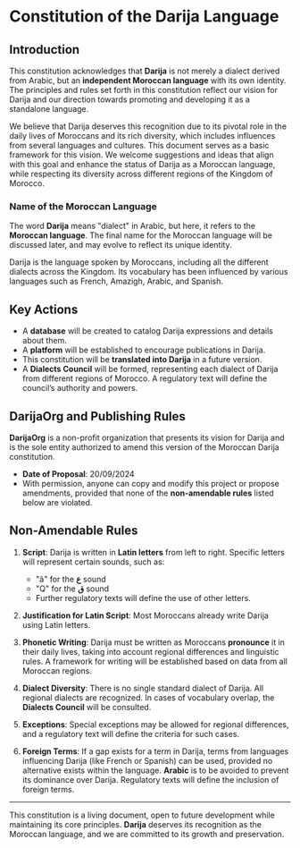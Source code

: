 # Constitution of the Darija Language

## Introduction

This constitution acknowledges that **Darija** is not merely a dialect derived from Arabic, but an **independent Moroccan language** with its own identity. The principles and rules set forth in this constitution reflect our vision for Darija and our direction towards promoting and developing it as a standalone language.

We believe that Darija deserves this recognition due to its pivotal role in the daily lives of Moroccans and its rich diversity, which includes influences from several languages and cultures. This document serves as a basic framework for this vision. We welcome suggestions and ideas that align with this goal and enhance the status of Darija as a Moroccan language, while respecting its diversity across different regions of the Kingdom of Morocco.

### Name of the Moroccan Language

The word **Darija** means "dialect" in Arabic, but here, it refers to the **Moroccan language**. The final name for the Moroccan language will be discussed later, and may evolve to reflect its unique identity.

Darija is the language spoken by Moroccans, including all the different dialects across the Kingdom. Its vocabulary has been influenced by various languages such as French, Amazigh, Arabic, and Spanish.

## Key Actions

- A **database** will be created to catalog Darija expressions and details about them.
- A **platform** will be established to encourage publications in Darija.
- This constitution will be **translated into Darija** in a future version.
- A **Dialects Council** will be formed, representing each dialect of Darija from different regions of Morocco. A regulatory text will define the council’s authority and powers.

## DarijaOrg and Publishing Rules

**DarijaOrg** is a non-profit organization that presents its vision for Darija and is the sole entity authorized to amend this version of the Moroccan Darija constitution.

- **Date of Proposal**: 20/09/2024
- With permission, anyone can copy and modify this project or propose amendments, provided that none of the **non-amendable rules** listed below are violated.

## Non-Amendable Rules

1. **Script**: Darija is written in **Latin letters** from left to right. Specific letters will represent certain sounds, such as:
   - "â" for the **ع** sound
   - "Q" for the **ق** sound
   - Further regulatory texts will define the use of other letters.

2. **Justification for Latin Script**: Most Moroccans already write Darija using Latin letters.

3. **Phonetic Writing**: Darija must be written as Moroccans **pronounce** it in their daily lives, taking into account regional differences and linguistic rules. A framework for writing will be established based on data from all Moroccan regions.

4. **Dialect Diversity**: There is no single standard dialect of Darija. All regional dialects are recognized. In cases of vocabulary overlap, the **Dialects Council** will be consulted.

5. **Exceptions**: Special exceptions may be allowed for regional differences, and a regulatory text will define the criteria for such cases.

6. **Foreign Terms**: If a gap exists for a term in Darija, terms from languages influencing Darija (like French or Spanish) can be used, provided no alternative exists within the language. **Arabic** is to be avoided to prevent its dominance over Darija. Regulatory texts will define the inclusion of foreign terms.

---

This constitution is a living document, open to future development while maintaining its core principles. **Darija** deserves its recognition as the Moroccan language, and we are committed to its growth and preservation.
